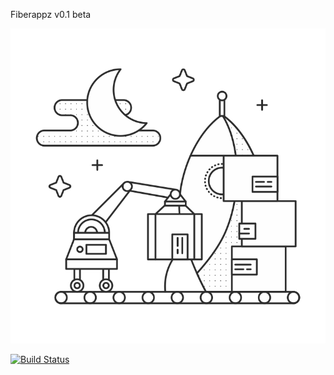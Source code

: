 Fiberappz v0.1 beta

![alt text](https://github.com/fabiocostapro/fiberappz/blob/master/_src/img/cover.png)

[![Build Status](https://travis-ci.org/fabiocostapro/fiberappz.svg?branch=master)](https://travis-ci.org/fabiocostapro/fiberappz)
